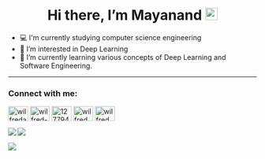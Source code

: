 <h1 align="center">Hi there, I’m Mayanand  <img src="https://media.giphy.com/media/hvRJCLFzcasrR4ia7z/giphy.gif" width="25px"></h1>

- :computer: I'm currently studying computer science engineering
- 👀 I’m interested in Deep Learning
- 🌱 I’m currently learning various concepts of Deep Learning and Software Engineering.

---

<h3 align="left">Connect with me:</h3>
<p align="left">
<a href="https://twitter.com/ymayanand" target="blank"><img align="center" src="https://raw.githubusercontent.com/rahuldkjain/github-profile-readme-generator/master/src/images/icons/Social/twitter.svg" alt="wilfredalmeida_" height="30" width="40" /></a>
<a href="https://www.linkedin.com/in/ymayanand/" target="blank"><img align="center" src="https://raw.githubusercontent.com/rahuldkjain/github-profile-readme-generator/master/src/images/icons/Social/linked-in-alt.svg" alt="wilfred-almeida" height="30" width="40" /></a>
<a href="https://stackoverflow.com/users/20532008/mayanand" target="blank"><img align="center" src="https://raw.githubusercontent.com/rahuldkjain/github-profile-readme-generator/master/src/images/icons/Social/stack-overflow.svg" alt="12779452" height="30" width="40" /></a>
<a href="https://instagram.com/" target="blank"><img align="center" src="https://raw.githubusercontent.com/rahuldkjain/github-profile-readme-generator/master/src/images/icons/Social/instagram.svg" alt="wilfred_almeida" height="30" width="40" /></a>
<a href="https://www.youtube.com/" target="blank"><img align="center" src="https://raw.githubusercontent.com/rahuldkjain/github-profile-readme-generator/master/src/images/icons/Social/youtube.svg" alt="wilfred almeida" height="30" width="40" /></a>
</p>

<p><img align='left' src='https://github-readme-stats.vercel.app/api/top-langs?username=yMayanand&show_icons=true&locale=en&layout=compact' /></p>

<p><img align='center' src='https://github-readme-stats.vercel.app/api?username=yMayanand' /></p>

<p><img align='center' src='https://github-readme-streak-stats.herokuapp.com/?user=yMayanand&' /></p>


<!---
yMayanand/yMayanand is a ✨ special ✨ repository because its `README.md` (this file) appears on your GitHub profile.
You can click the Preview link to take a look at your changes.
--->
